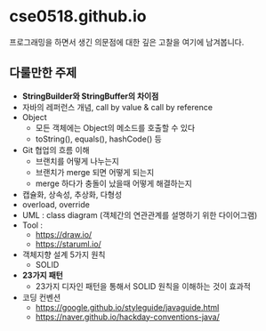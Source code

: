 # cse0518.github.io
프로그래밍을 하면서 생긴 의문점에 대한 깊은 고찰을 여기에 남겨봅니다.

## 다룰만한 주제
- **StringBuilder와 StringBuffer의 차이점**
- 자바의 레퍼런스 개념, call by value & call by reference
- Object
  - 모든 객체에는 Object의 메소드를 호출할 수 있다
  - toString(), equals(), hashCode() 등
- Git 협업의 흐름 이해
  - 브랜치를 어떻게 나누는지
  - 브랜치가 merge 되면 어떻게 되는지
  - merge 하다가 충돌이 났을때 어떻게 해결하는지
- 캡슐화, 상속성, 추상화, 다형성
- overload, override
- UML : class diagram (객체간의 연관관계를 설명하기 위한 다이어그램)
- Tool :
  - https://draw.io/
  - https://staruml.io/
- 객체지향 설계 5가지 원칙
  - SOLID
- **23가지 패턴**
  - 23가지 디자인 패턴을 통해서 SOLID 원칙을 이해하는 것이 효과적
- 코딩 컨벤션
  - https://google.github.io/styleguide/javaguide.html
  - https://naver.github.io/hackday-conventions-java/
